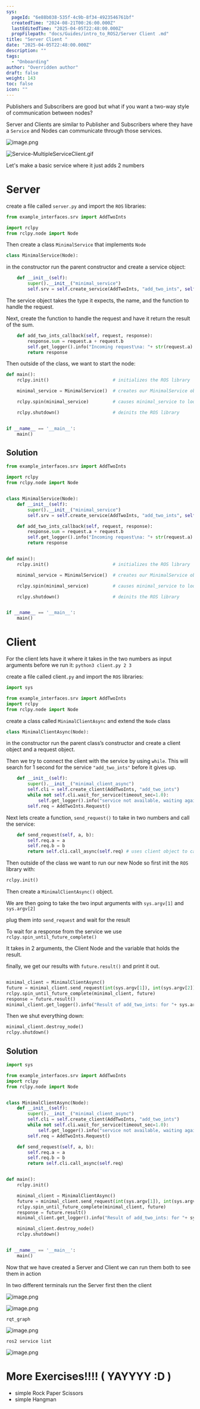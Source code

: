 ```yaml
---
sys:
  pageId: "6e88b038-535f-4c9b-8f34-4923546761bf"
  createdTime: "2024-08-21T00:26:00.000Z"
  lastEditedTime: "2025-04-05T22:48:00.000Z"
  propFilepath: "docs/Guides/intro_to_ROS2/Server Client .md"
title: "Server Client "
date: "2025-04-05T22:48:00.000Z"
description: ""
tags:
  - "Onboarding"
author: "Overridden author"
draft: false
weight: 143
toc: false
icon: ""
---
```


Publishers and Subscribers are good but what if you want a two-way style of communication between nodes?

Server and Clients are similar to Publisher and Subscribers where they have a `Service` and Nodes can communicate through those services.

![image.png](https://prod-files-secure.s3.us-west-2.amazonaws.com/d518164a-d88e-44d1-a4ee-3adb3bd8bce0/8d328db1-6392-4c5f-9cd6-b1323b662127/image.png?X-Amz-Algorithm=AWS4-HMAC-SHA256&X-Amz-Content-Sha256=UNSIGNED-PAYLOAD&X-Amz-Credential=ASIAZI2LB466ZXILN44Y%2F20250504%2Fus-west-2%2Fs3%2Faws4_request&X-Amz-Date=20250504T181005Z&X-Amz-Expires=3600&X-Amz-Security-Token=IQoJb3JpZ2luX2VjEHEaCXVzLXdlc3QtMiJHMEUCIFcgAvnDilyHaOFREcGmOyFAsy5wrcYe1nwOC22g30zEAiEA7MP9XHPjZAUEYM7EiE5wxYb3ze8KHetUsj6cXeMBauIq%2FwMIGhAAGgw2Mzc0MjMxODM4MDUiDKlEq5asszNQupgLaCrcA7zf%2BcN9Ie%2F84roRf9qA6kp%2Fye56frU27YSfl8Og1g2mZorSRE1kUXnFPnB5Slwwd%2Bi6NBt2Qw1jXesHW5EO384tABMd0eEPjLTy%2FURa1taYki48kDt3mvJqmu5i2caDNh6yegsTCkDePhbd%2FlxoJ3rOR%2FuuEVzhLFnayQOdQdZmpX5j9BHQleiZ9lVS5H%2Blzah2lO8KaIT3ncsYks1vZVeI9owhDp%2FoT43kuIri1O%2FGbrOPu9i221oJCxLFUlvlUsj3lJNPl0w%2BaaWt9jxnKCJNBMYmd%2FhlA%2B9RVO4TCTBI5Yf9pSRgdwoCOTGE6YugKu9RuxuHpvCmFsY796BSoxSl%2Fm8qq9ocNtakPvUEh%2F9io1O0Sw%2Fo4eCNAAeK0i8XBo7576kHFdpFDZWNbFM4SW8jWu2qe%2BoNmxxf1Uc4dW9yVFqai0TxocguGbiZoBxm3I9Y%2BWkDRDIJ00rM6KtwTGtqf%2BvOWvUZ18NiFZfBOKeDlwcZgYH%2F8zi2s7nELwZDws%2F4VLwD7nno33AXFbHHB%2F5zvDQkOr8HPD5HMWFIWt0Qg7lOaE2KcABYgSFpTMxmAOfT%2BGi4RiOqt9wluU5fVbC7BxNWIzPHJAMe6wIPvn1AzXkp12vvNKhJzyO0MLHA3sAGOqUBrT1TgEiAzJdK%2FOrI6RGIEE9n4Fz3WeXqq%2Fa4EwkLbqAzho90s5BAccgzSNzwvSaQRFECvZ4b4oC9w1Gd2WAaGI1qHPQ4s0SJ1yyA8rhCGnVxTrEHkZU27LlHUVRSZ%2BddHxAmW5OhMqGWtg2DYEMBNFpKZiHu2EMt3fJRo18I9eCDNAPKFiiLZR3KnfGSAGMSUHtcw3gmZvT4Y7Bu7%2BkuisliUTX%2B&X-Amz-Signature=966af09945a564aa26e84df8bbf1c89abce33d4c5b327b59fb032a5652ca841d&X-Amz-SignedHeaders=host&x-id=GetObject)

![Service-MultipleServiceClient.gif](https://docs.ros.org/en/humble/_images/Service-MultipleServiceClient.gif)

Let's make a basic service where it just adds 2 numbers

# Server

create a file called `server.py` and import the `ROS` libraries:

```python
from example_interfaces.srv import AddTwoInts

import rclpy
from rclpy.node import Node
```

Then create a class `MinimalService` that implements `Node`

```python
class MinimalService(Node):
```

in the constructor run the parent constructor and create a service object:

```python
    def __init__(self):
        super().__init__("minimal_service")
        self.srv = self.create_service(AddTwoInts, "add_two_ints", self.add_two_ints_callback)
```

The service object takes the type it expects, the name, and the function to handle the request.

Next, create the function to handle the request and have it return the result of the sum.

```python
    def add_two_ints_callback(self, request, response):
        response.sum = request.a + request.b
        self.get_logger().info("Incoming request\na: "+ str(request.a) +" b: " + str(request.b))
        return response
```

Then outside of the class, we want to start the node:

```python
def main():
    rclpy.init()                        # initializes the ROS library

    minimal_service = MinimalService()  # creates our MinimalService obj

    rclpy.spin(minimal_service)         # causes minimal_service to loop

    rclpy.shutdown()                    # deinits the ROS library


if __name__ == '__main__':
    main()
```

## Solution

```python
from example_interfaces.srv import AddTwoInts

import rclpy
from rclpy.node import Node


class MinimalService(Node):
    def __init__(self):
        super().__init__("minimal_service")
        self.srv = self.create_service(AddTwoInts, "add_two_ints", self.add_two_ints_callback)

    def add_two_ints_callback(self, request, response):
        response.sum = request.a + request.b
        self.get_logger().info("Incoming request\na: "+ str(request.a) +" b: " + str(request.b))
        return response


def main():
    rclpy.init()                        # initializes the ROS library

    minimal_service = MinimalService()  # creates our MinimalService obj

    rclpy.spin(minimal_service)         # causes minimal_service to loop

    rclpy.shutdown()                    # deinits the ROS library


if __name__ == '__main__':
    main()
```

# Client

For the client lets have it where it takes in the two numbers as input arguments before we run it: `python3 client.py 2 3`

create a file called client`.py` and import the `ROS` libraries:

```python
import sys

from example_interfaces.srv import AddTwoInts
import rclpy
from rclpy.node import Node
```

create a class called `MinimalClientAsync` and extend the `Node` class

```python
class MinimalClientAsync(Node):
```

in the constructor run the parent class’s constructor and create a client object and a request object.

Then we try to connect the client with the service by using `while`. This will search for 1 second for the service `"add_two_ints"` before it gives up. 

```python
    def __init__(self):
        super().__init__("minimal_client_async")
        self.cli = self.create_client(AddTwoInts, "add_two_ints")
        while not self.cli.wait_for_service(timeout_sec=1.0):
            self.get_logger().info("service not available, waiting again...")
        self.req = AddTwoInts.Request()

```

Next lets create a function, `send_request()` to take in two numbers and call the service:

```python
	def send_request(self, a, b):
		self.req.a = a
		self.req.b = b
		return self.cli.call_async(self.req) # uses client object to call the service
```

Then outside of the class we want to run our new Node so first init the `ROS` library with:

```python
rclpy.init()
```

Then create a `MinimalClientAsync()` object.

We are then going to take the two input arguments with `sys.argv[1]` and `sys.argv[2]` 

plug them into `send_request` and wait for the result

To wait for a response from the service we use `rclpy.spin_until_future_complete()`

It takes in 2 arguments, the Client Node and the variable that holds the result.

finally, we get our results with `future.result()` and print it out.

```python

minimal_client = MinimalClientAsync()
future = minimal_client.send_request(int(sys.argv[1]), int(sys.argv[2]))
rclpy.spin_until_future_complete(minimal_client, future)
response = future.result()
minimal_client.get_logger().info("Result of add_two_ints: for "+ sys.argv[1] + " + " + sys.argv[2] + " = " + str(response.sum))
```

Then we shut everything down:

```python
minimal_client.destroy_node()
rclpy.shutdown()
```

## Solution

```python
import sys

from example_interfaces.srv import AddTwoInts
import rclpy
from rclpy.node import Node


class MinimalClientAsync(Node):
    def __init__(self):
        super().__init__("minimal_client_async")
        self.cli = self.create_client(AddTwoInts, "add_two_ints")
        while not self.cli.wait_for_service(timeout_sec=1.0):
            self.get_logger().info("service not available, waiting again...")
        self.req = AddTwoInts.Request()

    def send_request(self, a, b):
        self.req.a = a
        self.req.b = b
        return self.cli.call_async(self.req)


def main():
    rclpy.init()

    minimal_client = MinimalClientAsync()
    future = minimal_client.send_request(int(sys.argv[1]), int(sys.argv[2]))
    rclpy.spin_until_future_complete(minimal_client, future)
    response = future.result()
    minimal_client.get_logger().info("Result of add_two_ints: for "+ sys.argv[1] + " + " + sys.argv[2] + " = " + str(response.sum))

    minimal_client.destroy_node()
    rclpy.shutdown()


if __name__ == '__main__':
    main()
```

Now that we have created a Server and Client we can run them both to see them in action

In two different terminals run the Server first then the client

![image.png](https://prod-files-secure.s3.us-west-2.amazonaws.com/d518164a-d88e-44d1-a4ee-3adb3bd8bce0/6189b192-d86b-4219-a62b-5534bcdca7bf/image.png?X-Amz-Algorithm=AWS4-HMAC-SHA256&X-Amz-Content-Sha256=UNSIGNED-PAYLOAD&X-Amz-Credential=ASIAZI2LB466ZXILN44Y%2F20250504%2Fus-west-2%2Fs3%2Faws4_request&X-Amz-Date=20250504T181005Z&X-Amz-Expires=3600&X-Amz-Security-Token=IQoJb3JpZ2luX2VjEHEaCXVzLXdlc3QtMiJHMEUCIFcgAvnDilyHaOFREcGmOyFAsy5wrcYe1nwOC22g30zEAiEA7MP9XHPjZAUEYM7EiE5wxYb3ze8KHetUsj6cXeMBauIq%2FwMIGhAAGgw2Mzc0MjMxODM4MDUiDKlEq5asszNQupgLaCrcA7zf%2BcN9Ie%2F84roRf9qA6kp%2Fye56frU27YSfl8Og1g2mZorSRE1kUXnFPnB5Slwwd%2Bi6NBt2Qw1jXesHW5EO384tABMd0eEPjLTy%2FURa1taYki48kDt3mvJqmu5i2caDNh6yegsTCkDePhbd%2FlxoJ3rOR%2FuuEVzhLFnayQOdQdZmpX5j9BHQleiZ9lVS5H%2Blzah2lO8KaIT3ncsYks1vZVeI9owhDp%2FoT43kuIri1O%2FGbrOPu9i221oJCxLFUlvlUsj3lJNPl0w%2BaaWt9jxnKCJNBMYmd%2FhlA%2B9RVO4TCTBI5Yf9pSRgdwoCOTGE6YugKu9RuxuHpvCmFsY796BSoxSl%2Fm8qq9ocNtakPvUEh%2F9io1O0Sw%2Fo4eCNAAeK0i8XBo7576kHFdpFDZWNbFM4SW8jWu2qe%2BoNmxxf1Uc4dW9yVFqai0TxocguGbiZoBxm3I9Y%2BWkDRDIJ00rM6KtwTGtqf%2BvOWvUZ18NiFZfBOKeDlwcZgYH%2F8zi2s7nELwZDws%2F4VLwD7nno33AXFbHHB%2F5zvDQkOr8HPD5HMWFIWt0Qg7lOaE2KcABYgSFpTMxmAOfT%2BGi4RiOqt9wluU5fVbC7BxNWIzPHJAMe6wIPvn1AzXkp12vvNKhJzyO0MLHA3sAGOqUBrT1TgEiAzJdK%2FOrI6RGIEE9n4Fz3WeXqq%2Fa4EwkLbqAzho90s5BAccgzSNzwvSaQRFECvZ4b4oC9w1Gd2WAaGI1qHPQ4s0SJ1yyA8rhCGnVxTrEHkZU27LlHUVRSZ%2BddHxAmW5OhMqGWtg2DYEMBNFpKZiHu2EMt3fJRo18I9eCDNAPKFiiLZR3KnfGSAGMSUHtcw3gmZvT4Y7Bu7%2BkuisliUTX%2B&X-Amz-Signature=0eb92d2cfe67e12faec99b21152c45f0b1883b3ae21ae9732a46dbef5fe63c96&X-Amz-SignedHeaders=host&x-id=GetObject)

![image.png](https://prod-files-secure.s3.us-west-2.amazonaws.com/d518164a-d88e-44d1-a4ee-3adb3bd8bce0/fa9516bb-acf5-4433-8387-74e413ced6fc/image.png?X-Amz-Algorithm=AWS4-HMAC-SHA256&X-Amz-Content-Sha256=UNSIGNED-PAYLOAD&X-Amz-Credential=ASIAZI2LB466ZXILN44Y%2F20250504%2Fus-west-2%2Fs3%2Faws4_request&X-Amz-Date=20250504T181005Z&X-Amz-Expires=3600&X-Amz-Security-Token=IQoJb3JpZ2luX2VjEHEaCXVzLXdlc3QtMiJHMEUCIFcgAvnDilyHaOFREcGmOyFAsy5wrcYe1nwOC22g30zEAiEA7MP9XHPjZAUEYM7EiE5wxYb3ze8KHetUsj6cXeMBauIq%2FwMIGhAAGgw2Mzc0MjMxODM4MDUiDKlEq5asszNQupgLaCrcA7zf%2BcN9Ie%2F84roRf9qA6kp%2Fye56frU27YSfl8Og1g2mZorSRE1kUXnFPnB5Slwwd%2Bi6NBt2Qw1jXesHW5EO384tABMd0eEPjLTy%2FURa1taYki48kDt3mvJqmu5i2caDNh6yegsTCkDePhbd%2FlxoJ3rOR%2FuuEVzhLFnayQOdQdZmpX5j9BHQleiZ9lVS5H%2Blzah2lO8KaIT3ncsYks1vZVeI9owhDp%2FoT43kuIri1O%2FGbrOPu9i221oJCxLFUlvlUsj3lJNPl0w%2BaaWt9jxnKCJNBMYmd%2FhlA%2B9RVO4TCTBI5Yf9pSRgdwoCOTGE6YugKu9RuxuHpvCmFsY796BSoxSl%2Fm8qq9ocNtakPvUEh%2F9io1O0Sw%2Fo4eCNAAeK0i8XBo7576kHFdpFDZWNbFM4SW8jWu2qe%2BoNmxxf1Uc4dW9yVFqai0TxocguGbiZoBxm3I9Y%2BWkDRDIJ00rM6KtwTGtqf%2BvOWvUZ18NiFZfBOKeDlwcZgYH%2F8zi2s7nELwZDws%2F4VLwD7nno33AXFbHHB%2F5zvDQkOr8HPD5HMWFIWt0Qg7lOaE2KcABYgSFpTMxmAOfT%2BGi4RiOqt9wluU5fVbC7BxNWIzPHJAMe6wIPvn1AzXkp12vvNKhJzyO0MLHA3sAGOqUBrT1TgEiAzJdK%2FOrI6RGIEE9n4Fz3WeXqq%2Fa4EwkLbqAzho90s5BAccgzSNzwvSaQRFECvZ4b4oC9w1Gd2WAaGI1qHPQ4s0SJ1yyA8rhCGnVxTrEHkZU27LlHUVRSZ%2BddHxAmW5OhMqGWtg2DYEMBNFpKZiHu2EMt3fJRo18I9eCDNAPKFiiLZR3KnfGSAGMSUHtcw3gmZvT4Y7Bu7%2BkuisliUTX%2B&X-Amz-Signature=ff3e4da6e684f6fccdb2a0ee89fb3337309dd72df453bee69aee113197fa8f0d&X-Amz-SignedHeaders=host&x-id=GetObject)

`rqt_graph`

![image.png](https://prod-files-secure.s3.us-west-2.amazonaws.com/d518164a-d88e-44d1-a4ee-3adb3bd8bce0/d81c820a-4071-4b15-87b0-5f19204a6d04/image.png?X-Amz-Algorithm=AWS4-HMAC-SHA256&X-Amz-Content-Sha256=UNSIGNED-PAYLOAD&X-Amz-Credential=ASIAZI2LB466ZXILN44Y%2F20250504%2Fus-west-2%2Fs3%2Faws4_request&X-Amz-Date=20250504T181005Z&X-Amz-Expires=3600&X-Amz-Security-Token=IQoJb3JpZ2luX2VjEHEaCXVzLXdlc3QtMiJHMEUCIFcgAvnDilyHaOFREcGmOyFAsy5wrcYe1nwOC22g30zEAiEA7MP9XHPjZAUEYM7EiE5wxYb3ze8KHetUsj6cXeMBauIq%2FwMIGhAAGgw2Mzc0MjMxODM4MDUiDKlEq5asszNQupgLaCrcA7zf%2BcN9Ie%2F84roRf9qA6kp%2Fye56frU27YSfl8Og1g2mZorSRE1kUXnFPnB5Slwwd%2Bi6NBt2Qw1jXesHW5EO384tABMd0eEPjLTy%2FURa1taYki48kDt3mvJqmu5i2caDNh6yegsTCkDePhbd%2FlxoJ3rOR%2FuuEVzhLFnayQOdQdZmpX5j9BHQleiZ9lVS5H%2Blzah2lO8KaIT3ncsYks1vZVeI9owhDp%2FoT43kuIri1O%2FGbrOPu9i221oJCxLFUlvlUsj3lJNPl0w%2BaaWt9jxnKCJNBMYmd%2FhlA%2B9RVO4TCTBI5Yf9pSRgdwoCOTGE6YugKu9RuxuHpvCmFsY796BSoxSl%2Fm8qq9ocNtakPvUEh%2F9io1O0Sw%2Fo4eCNAAeK0i8XBo7576kHFdpFDZWNbFM4SW8jWu2qe%2BoNmxxf1Uc4dW9yVFqai0TxocguGbiZoBxm3I9Y%2BWkDRDIJ00rM6KtwTGtqf%2BvOWvUZ18NiFZfBOKeDlwcZgYH%2F8zi2s7nELwZDws%2F4VLwD7nno33AXFbHHB%2F5zvDQkOr8HPD5HMWFIWt0Qg7lOaE2KcABYgSFpTMxmAOfT%2BGi4RiOqt9wluU5fVbC7BxNWIzPHJAMe6wIPvn1AzXkp12vvNKhJzyO0MLHA3sAGOqUBrT1TgEiAzJdK%2FOrI6RGIEE9n4Fz3WeXqq%2Fa4EwkLbqAzho90s5BAccgzSNzwvSaQRFECvZ4b4oC9w1Gd2WAaGI1qHPQ4s0SJ1yyA8rhCGnVxTrEHkZU27LlHUVRSZ%2BddHxAmW5OhMqGWtg2DYEMBNFpKZiHu2EMt3fJRo18I9eCDNAPKFiiLZR3KnfGSAGMSUHtcw3gmZvT4Y7Bu7%2BkuisliUTX%2B&X-Amz-Signature=94d923f6c2bc0af14dcb87188846ead260b61851fc8f1695b1ddaa285949bd7e&X-Amz-SignedHeaders=host&x-id=GetObject)

`ros2 service list`

![image.png](https://prod-files-secure.s3.us-west-2.amazonaws.com/d518164a-d88e-44d1-a4ee-3adb3bd8bce0/e3cccdf5-7b48-47b3-a691-d6d3ffcc58f4/image.png?X-Amz-Algorithm=AWS4-HMAC-SHA256&X-Amz-Content-Sha256=UNSIGNED-PAYLOAD&X-Amz-Credential=ASIAZI2LB466ZXILN44Y%2F20250504%2Fus-west-2%2Fs3%2Faws4_request&X-Amz-Date=20250504T181005Z&X-Amz-Expires=3600&X-Amz-Security-Token=IQoJb3JpZ2luX2VjEHEaCXVzLXdlc3QtMiJHMEUCIFcgAvnDilyHaOFREcGmOyFAsy5wrcYe1nwOC22g30zEAiEA7MP9XHPjZAUEYM7EiE5wxYb3ze8KHetUsj6cXeMBauIq%2FwMIGhAAGgw2Mzc0MjMxODM4MDUiDKlEq5asszNQupgLaCrcA7zf%2BcN9Ie%2F84roRf9qA6kp%2Fye56frU27YSfl8Og1g2mZorSRE1kUXnFPnB5Slwwd%2Bi6NBt2Qw1jXesHW5EO384tABMd0eEPjLTy%2FURa1taYki48kDt3mvJqmu5i2caDNh6yegsTCkDePhbd%2FlxoJ3rOR%2FuuEVzhLFnayQOdQdZmpX5j9BHQleiZ9lVS5H%2Blzah2lO8KaIT3ncsYks1vZVeI9owhDp%2FoT43kuIri1O%2FGbrOPu9i221oJCxLFUlvlUsj3lJNPl0w%2BaaWt9jxnKCJNBMYmd%2FhlA%2B9RVO4TCTBI5Yf9pSRgdwoCOTGE6YugKu9RuxuHpvCmFsY796BSoxSl%2Fm8qq9ocNtakPvUEh%2F9io1O0Sw%2Fo4eCNAAeK0i8XBo7576kHFdpFDZWNbFM4SW8jWu2qe%2BoNmxxf1Uc4dW9yVFqai0TxocguGbiZoBxm3I9Y%2BWkDRDIJ00rM6KtwTGtqf%2BvOWvUZ18NiFZfBOKeDlwcZgYH%2F8zi2s7nELwZDws%2F4VLwD7nno33AXFbHHB%2F5zvDQkOr8HPD5HMWFIWt0Qg7lOaE2KcABYgSFpTMxmAOfT%2BGi4RiOqt9wluU5fVbC7BxNWIzPHJAMe6wIPvn1AzXkp12vvNKhJzyO0MLHA3sAGOqUBrT1TgEiAzJdK%2FOrI6RGIEE9n4Fz3WeXqq%2Fa4EwkLbqAzho90s5BAccgzSNzwvSaQRFECvZ4b4oC9w1Gd2WAaGI1qHPQ4s0SJ1yyA8rhCGnVxTrEHkZU27LlHUVRSZ%2BddHxAmW5OhMqGWtg2DYEMBNFpKZiHu2EMt3fJRo18I9eCDNAPKFiiLZR3KnfGSAGMSUHtcw3gmZvT4Y7Bu7%2BkuisliUTX%2B&X-Amz-Signature=bd50570aeb36189aa20cdd1bf7dd8a0111bcb4c81cd6bae52b12c9ceecfb36d0&X-Amz-SignedHeaders=host&x-id=GetObject)

# More Exercises!!!! ( YAYYYY :D )

- simple Rock Paper Scissors
- simple Hangman
